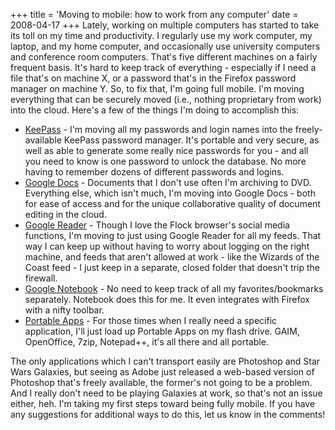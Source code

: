 +++
title = 'Moving to mobile: how to work from any computer'
date = 2008-04-17
+++
Lately, working on multiple computers has started to take its toll on my time and productivity. I regularly use my work computer, my laptop, and my home computer, and occasionally use university computers and conference room computers. That's five different machines on a fairly frequent basis. It's hard to keep track of everything - especially if I need a file that's on machine X, or a password that's in the Firefox password manager on machine Y. So, to fix that, I'm going full mobile. I'm moving everything that can be securely moved (i.e., nothing proprietary from work) into the cloud. Here's a few of the things I'm doing to accomplish this:

*   [KeePass](http://keepass.info/) \- I'm moving all my passwords and login names into the freely-available KeePass password manager. It's portable and very secure, as well as able to generate some really nice passwords for you - and all you need to know is one password to unlock the database. No more having to remember dozens of different passwords and logins.
*   [Google Docs](https://drive.google.com/) \- Documents that I don't use often I'm archiving to DVD. Everything else, which isn't much, I'm moving into Google Docs - both for ease of access and for the unique collaborative quality of document editing in the cloud.
*   [Google Reader](http://reader.google.com/) \- Though I love the Flock browser's social media functions, I'm moving to just using Google Reader for all my feeds. That way I can keep up without having to worry about logging on the right machine, and feeds that aren't allowed at work - like the Wizards of the Coast feed - I just keep in a separate, closed folder that doesn't trip the firewall.
*   [Google Notebook](http://notebook.google.com/) \- No need to keep track of all my favorites/bookmarks separately. Notebook does this for me. It even integrates with Firefox with a nifty toolbar.
*   [Portable Apps](http://portableapps.com/) \- For those times when I really need a specific application, I'll just load up Portable Apps on my flash drive. GAIM, OpenOffice, 7zip, Notepad++, it's all there and all portable.

The only applications which I can't transport easily are Photoshop and Star Wars Galaxies, but seeing as Adobe just released a web-based version of Photoshop that's freely available, the former's not going to be a problem. And I really don't need to be playing Galaxies at work, so that's not an issue either, heh. I'm taking my first steps toward being fully mobile. If you have any suggestions for additional ways to do this, let us know in the comments!
